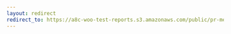 ```yaml
---
layout: redirect
redirect_to: https://a8c-woo-test-reports.s3.amazonaws.com/public/pr-merge/38613/e2e/index.html
---
```

